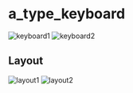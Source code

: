 # a_type_keyboard

![keyboard1](https://github.com/daisuko/a_type_keyboard/blob/master/keyboard_1.JPG)
![keyboard2](https://github.com/daisuko/a_type_keyboard/blob/master/keyboard_2.JPG)

## Layout
![layout1](https://github.com/daisuko/a_type_keyboard/blob/master/keyboard-layout_1.png)
![layout2](https://github.com/daisuko/a_type_keyboard/blob/master/keyboard-layout_2.png)
